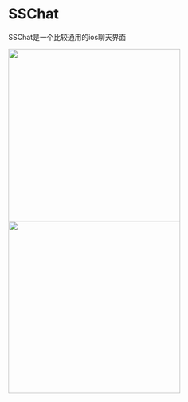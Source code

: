 # SSChat
SSChat是一个比较通用的ios聊天界面

<img src= "https://raw.githubusercontent.com/Soldoros/SSChat/master/datu/1.PNG" width="345" style="float:left;">
<img src= "https://raw.githubusercontent.com/Soldoros/SSChat/master/datu/4.PNG" width="345" style="float:left;">
